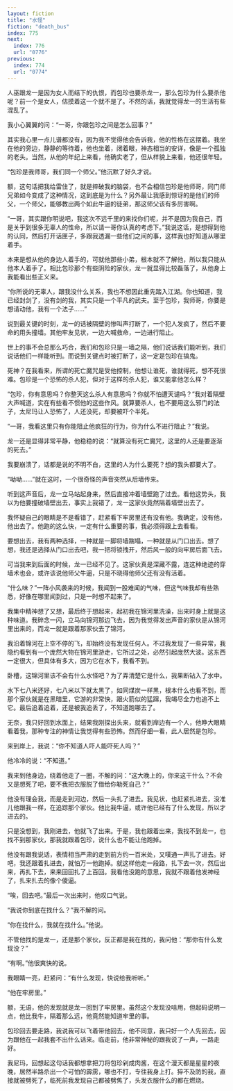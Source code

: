 ```yaml
---
layout: fiction
title: "水怪"
fiction: "death_bus"
index: 775
next:
  index: 776
  url: "0776"
previous:
  index: 774
  url: "0774"
---
```

人巫跟龙一是因为女人而结下的仇恨，而包珍也要杀龙一，那么包珍为什么要杀他呢？前一个是女人，估摸着这一个就不是了。不然的话，我就觉得龙一的生活有些混乱了。

我小心翼翼的问：“一哥，你跟包珍之间是怎么回事？”

其实我心里一点儿谱都没有，因为我不觉得他会告诉我，他的性格在这摆着。我坐在他的旁边，静静的等待着，他也坐着，闭着眼，神态相当的安详，像是一个孤独的老头。当然，从他的年纪上来看，他确实老了，但从样貌上来看，他还很年轻。

“包珍是我师哥，我们同一个师父。”他沉默了好久才说。

额，这句话把我给雷住了，就是摔破我的脑袋，也不会相信包珍是他师哥，同门师兄弟如今变成了这种情况，这到底是为什么？另外最让我感到惊讶的是他们的师父，一个师父，能够教出两个如此牛逼的徒弟，那这师父该有多厉害啊。

“一哥，其实跟你明说吧，我这次不远千里的来找你们呢，并不是因为我自己，而是关乎到很多无辜人的性命，所以请一哥你认真的考虑下。”我说这话，是想得到他的认同，然后打开话匣子，多跟我透漏一些他们之间的事，这样我也好知道从哪里着手。

本来是想从他的身边人着手的，可就他那些小弟，根本就不了解他，所以我只能从他本人着手了。相比包珍那个有些阴险的家伙，龙一就显得比较磊落了，从他身上我能看出些正义来。

“你所说的无辜人，跟我没什么关系，我也不想因此重先踏入江湖。你也知道，我已经封剑了，没有剑的我，其实只是一个平凡的武夫。至于包珍，我师哥，你要是想请动他，我有一个法子……”

说到最关键的时刻，龙一的话被隔壁的惨叫声打断了，一个犯人发疯了，然后不要命的用头撞墙。其他牢友见状，一边大喊救命，一边进行阻止。

世上的事不会总那么巧合，我们和包珍只是一墙之隔，他们说话我们能听到，我们说话他们一样能听到。而说到关键点时被打断了，这一定是包珍在搞鬼。

死神？在我看来，所谓的死亡魔咒是受他控制，他想让谁死，谁就得死，想不死很难。包珍是一个恐怖的杀人犯，但对于这样的杀人犯，谁又能拿他怎么样？

“包珍，你有意思吗？你整天这么杀人有意思吗？你就不怕遭天谴吗？”我对着隔壁大声喊道，实在有些看不惯他的这些作风。就算要杀人，也不要用这么邪门的法子，太尼玛让人恐怖了，人还没死，却要被吓个半死。

“一哥，我看这里只有你能阻止他疯狂的行为，你为什么不进行阻止？”我说。

龙一还是显得非常平静，他稳稳的说：“就算没有死亡魔咒，这里的人还是要逐渐的死去。”

我要崩溃了，话都是说的不明不白，这里的人为什么要死？想的我头都要大了。

“呦呦……”就在这时，一个很奇怪的声音突然从后墙传来。

听到这声音后，龙一立马站起身来，然后直接冲着墙壁跑了过去。看他这势头，我以为他要撞破墙壁出去，事实上我错了，龙一这家伙竟然隔着墙壁出去了。

我怀疑自己的眼睛是不是看错了，赶紧看下牢房里还有没有他。我确定，没有他，他出去了。他跑的这么快，一定有什么重要的事，我必须得跟上去看看。

要想出去，我有两种选择，一种就是一脚将墙踹塌，一种就是从门口出去。想了想，我还是选择从门口出去吧，我一把将锁拽开，然后风一般的向牢房后面飞去。

可当我来到后面的时候，龙一已经不见了。这家伙真是深藏不露，连这种绝迹的穿墙术也会，或许该说他师父牛逼，只是不晓得他师父还有没有活着。

“什么味？”一阵小风袭来的时候，我闻到一股难闻的气味，但这气味我却有些熟悉，好像在哪里闻到过，只是一时想不起来了。

我集中精神想了又想，最后终于想起来，起初我在锦河里洗澡，出来时身上就是这种味道。我碎念一闪，立马向锦河那边飞去，因为我觉得发出声音的家伙是从锦河里出来的，而龙一就是跟着那家伙去了锦河。

我沿着锦河在上空不停的飞，却始终没有发现任何人。不过我发现了一些异常，我隐约看到有一个庞然大物在锦河里游走，它所过之处，必然引起庞然大波。这东西一定很大，但具体有多大，因为它在水下，我看不到。

卧槽，这锦河里该不会有什么水怪吧？为了弄清楚它是什么，我果断钻入了水中。

水下七八米还好，七八米以下就太黑了，如同煤炭一样黑，根本什么也看不到，而那个家伙就是在黑暗里，它游的非常快，跟火箭似的猛蹿，我竭尽全力也追不上它。最后追着追着，还是被我追丢了，不知道跑哪去了。

无奈，我只好回到水面上，结果我刚探出头来，就看到岸边有一个人，他睁大眼睛看着我，那种专注的神情让我觉得有些恐怖。然而仔细一看，此人居然是包珍。

来到岸上，我说：“你不知道人吓人能吓死人吗？”

他冷冷的说：“不知道。”

我来到他身边，绕着他走了一圈，不解的问：“这大晚上的，你来这干什么？不会又是想死了吧，要不我把衣服脱了借给你勒死自己？”

他没有理会我，而是走到河边，然后一头扎了进去。我见状，也赶紧扎进去，没准儿他跟我一样，在追踪那个家伙。他比我牛逼，或许他已经有了什么发现，所以才进去的。

只是没想到，我刚进去，他就飞了出来。于是，我也跟着出来，我找不到龙一，也找不到那家伙，那我就跟着包珍，说什么也不能让他跑掉。

他没有跟我说话，表情相当严肃的走到前方约一百米处，又噗通一声扎了进去。好吧，我还跟着扎进去，就怕万一他跑掉。就这样他走一段路，扎下去一次，然后出来，再扎下去，来来回回扎了上百回。我看他没跑的意思，我就不跟着他发神经了，扎来扎去的像个傻逼。

“唉，回去吧。”最后一次出来时，他叹口气说。

“我说你到底在找什么？”我不解的问。

“你在找什么，我就在找什么。”他说。

不管他找的是龙一，还是那个家伙，反正都是我在找的，我问他：“那你有什么发现没？”

“有啊。”他很爽快的说。

我眼睛一亮，赶紧问：“有什么发现，快说给我听听。”

“他在牢房里。”

额，无语，他的发现就是龙一回到了牢房里。虽然这个发现没啥用，但起码说明一点，他比我牛，隔着那么远，他竟然能知道牢里的事。

包珍回去要走路，我说我可以飞着带他回去，他不同意，我只好一个人先回去，因为跟他在一起我套不出什么话来。临走前，他非常神秘的跟我说了一声，一路走好。

我尼玛，回想起这句话我都想拿把刀将包珍剁成肉酱，在这个漫天都是星星的夜晚，居然半路杀出一个可怕的霹雳，哪也不打，专往我身上打。猝不及防的我，直接就被劈死了，临死前我发现自己都被劈焦了，头发衣服什么的都在燃烧。